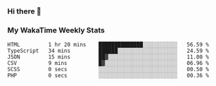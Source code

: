 ### Hi there 👋

<!--
**royschrauwen/royschrauwen** is a ✨ _special_ ✨ repository because its `README.md` (this file) appears on your GitHub profile.

Here are some ideas to get you started:

- 🔭 I’m currently working on ...
- 🌱 I’m currently learning ...
- 👯 I’m looking to collaborate on ...
- 🤔 I’m looking for help with ...
- 💬 Ask me about ...
- 📫 How to reach me: ...
- 😄 Pronouns: ...
- ⚡ Fun fact: ...
-->


### My WakaTime Weekly Stats
<!--START_SECTION:waka-->

```text
HTML         1 hr 20 mins    ██████████████░░░░░░░░░░░   56.59 %
TypeScript   34 mins         ██████░░░░░░░░░░░░░░░░░░░   24.59 %
JSON         15 mins         ██▓░░░░░░░░░░░░░░░░░░░░░░   11.00 %
CSV          9 mins          █▓░░░░░░░░░░░░░░░░░░░░░░░   06.96 %
SCSS         0 secs          ░░░░░░░░░░░░░░░░░░░░░░░░░   00.50 %
PHP          0 secs          ░░░░░░░░░░░░░░░░░░░░░░░░░   00.36 %
```

<!--END_SECTION:waka-->
